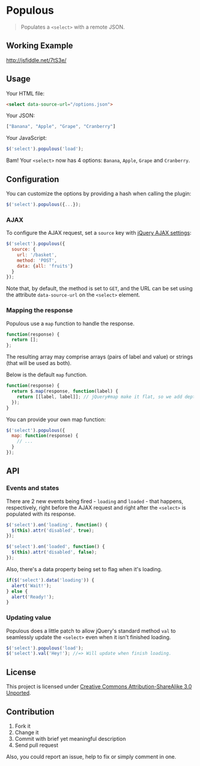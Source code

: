 # Populous

> Populates a `<select>` with a remote JSON.

## Working Example

http://jsfiddle.net/7tS3e/

## Usage

Your HTML file:
```html
<select data-source-url="/options.json">
```

Your JSON:
```javascript
["Banana", "Apple", "Grape", "Cranberry"]
```

Your JavaScript:
```javascript
$('select').populous('load');
```

Bam! Your `<select>` now has 4 options: `Banana`, `Apple`, `Grape` and `Cranberry`.

## Configuration

You can customize the options by providing a hash when calling the plugin:

```javascript
$('select').populous({...});
```

### AJAX

To configure the AJAX request, set a `source` key with [jQuery AJAX settings](http://api.jquery.com/jQuery.ajax/#jQuery-ajax-settings):

```javascript
$('select').populous({
  source: {
    url: '/basket',
    method: 'POST',
    data: {all: 'fruits'}
  }
});
```

Note that, by default, the method is set to `GET`, and the URL can be set using the attribute `data-source-url` on the `<select>` element.

### Mapping the response

Populous use a `map` function to handle the response.

```javascript
function(response) {
  return [];
};
```

The resulting array may comprise arrays (pairs of label and value) or strings (that will be used as both).

Below is the default `map` function.

```javascript
function(response) {
  return $.map(response, function(label) {
    return [[label, label]]; // jQuery#map make it flat, so we add depth
  });
}
```

You can provide your own map function:

```javascript
$('select').populous({
  map: function(response) {
    // ...
  }
});
```

## API

### Events and states

There are 2 new events being fired - `loading` and `loaded` - that happens, respectively, right before the AJAX request and right after the `<select>` is populated with its response.

```javascript
$('select').on('loading', function() {
  $(this).attr('disabled', true);
});

$('select').on('loaded', function() {
  $(this).attr('disabled', false);
});
```

Also, there's a data property being set to flag when it's loading.

```javascript
if($('select').data('loading')) {
  alert('Wait!');
} else {
  alert('Ready!');
}
```

### Updating value

Populous does a little patch to allow jQuery's standard method `val` to seamlessly update the `<select>` even when it isn't finished loading.

```javascript
$('select').populous('load');
$('select').val('Hey!'); //=> Will update when finish loading.
```

## License

This project is licensed under [Creative Commons Attribution-ShareAlike 3.0 Unported](http://creativecommons.org/licenses/by-sa/3.0/).

## Contribution

1. Fork it
2. Change it
3. Commit with brief yet meaningful description
4. Send pull request

Also, you could report an issue, help to fix or simply comment in one.

